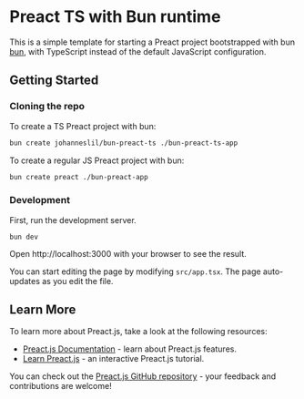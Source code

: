 # Preact TS with Bun runtime

This is a simple template for starting a Preact project bootstrapped with bun [bun](https://bun.sh/), with TypeScript instead of the default JavaScript configuration.

## Getting Started

### Cloning the repo

To create a TS Preact project with bun:

```sh
bun create johanneslil/bun-preact-ts ./bun-preact-ts-app
```

To create a regular JS Preact project with bun:

```sh
bun create preact ./bun-preact-app
```

### Development

First, run the development server.

```
bun dev
```

Open http://localhost:3000 with your browser to see the result.

You can start editing the page by modifying `src/app.tsx`. The page auto-updates as you edit the file.

## Learn More

To learn more about Preact.js, take a look at the following resources:

- [Preact.js Documentation](https://preactjs.com/guide/v10/getting-started) - learn about Preact.js features.
- [Learn Preact.js](https://preactjs.com/tutorial/) - an interactive Preact.js tutorial.

You can check out the [Preact.js GitHub repository](https://github.com/preactjs/preact) - your feedback and contributions are welcome!
